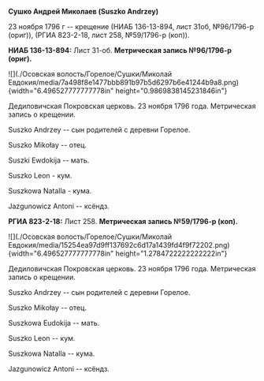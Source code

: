**Сушко Андрей Миколаев (Suszko Andrzey)**

23 ноября 1796 г -- крещение (НИАБ 136-13-894, лист 31об, №96/1796-р
(ориг)), (РГИА 823-2-18, лист 258, №59/1796-р (коп)).

**НИАБ 136-13-894:** Лист 31-об. **Метрическая запись №96/1796-р
(ориг).**

![](./Осовская волость/Горелое/Сушки/Миколай Евдокия/media/7a498f8e1477bbb891b97b5d6297b6e41244b9a8.png){width="6.496527777777778in"
height="0.9869838145231846in"}

Дедиловичская Покровская церковь. 23 ноября 1796 года. Метрическая
запись о крещении.

Suszko Andrzey -- сын родителей с деревни Горелое.

Suszko Mikołay -- отец.

Suszki Ewdokija -- мать.

Suszko Leon - кум.

Suszkowa Natalla - кума.

Jazgunowicz Antoni -- ксёндз.

**РГИА 823-2-18:** Лист 258. **Метрическая запись №59/1796-р (коп).**

![](./Осовская волость/Горелое/Сушки/Миколай Евдокия/media/15254ea97d9ff137692c6d17a1439fd4f9f72202.png){width="6.496527777777778in"
height="1.2784722222222222in"}

Дедиловичская Покровская церковь. 23 ноября 1796 года. Метрическая
запись о крещении.

Suszko Andrzey -- сын родителей с деревни Горелое.

Suszko Mikołay -- отец.

Suszkowa Eudokija -- мать.

Suszko Leon -- кум.

Suszkowa Natalla -- кума.

Jazgunowicz Antoni -- ксёндз.

